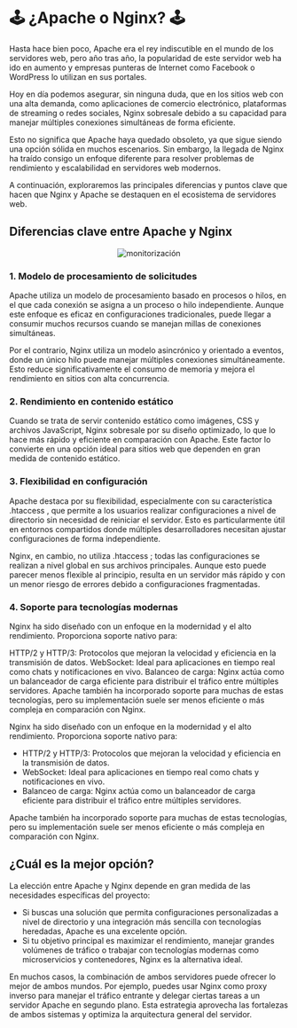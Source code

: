 # 🕹️ ¿Apache o Nginx? 🕹️

Hasta hace bien poco, Apache era el rey indiscutible en el mundo de los servidores web, pero año tras año, la popularidad de este servidor web ha ido en aumento y empresas punteras de Internet como Facebook o WordPress lo utilizan en sus portales. 

Hoy en día podemos asegurar, sin ninguna duda, que en los sitios web con una alta demanda, como aplicaciones de comercio electrónico, plataformas de streaming o redes sociales, Nginx sobresale debido a su capacidad para manejar múltiples conexiones simultáneas de forma eficiente.
  
Esto no significa que Apache haya quedado obsoleto, ya que sigue siendo una opción sólida en muchos escenarios. Sin embargo, la llegada de Nginx ha traído consigo un enfoque diferente para resolver problemas de rendimiento y escalabilidad en servidores web modernos.

A continuación, exploraremos las principales diferencias y puntos clave que hacen que Nginx y Apache se destaquen en el ecosistema de servidores web.

## Diferencias clave entre Apache y Nginx

<p align="center">
  <img src="https://github.com/user-attachments/assets/f99e7a0a-cf29-4343-ab4d-8b442f1a7a49" alt="monitorización" />
  </p>

### 1. Modelo de procesamiento de solicitudes

Apache utiliza un modelo de procesamiento basado en procesos o hilos, en el que cada conexión se asigna a un proceso o hilo independiente. Aunque este enfoque es eficaz en configuraciones tradicionales, puede llegar a consumir muchos recursos cuando se manejan millas de conexiones simultáneas.

Por el contrario, Nginx utiliza un modelo asincrónico y orientado a eventos, donde un único hilo puede manejar múltiples conexiones simultáneamente. Esto reduce significativamente el consumo de memoria y mejora el rendimiento en sitios con alta concurrencia.

### 2. Rendimiento en contenido estático

Cuando se trata de servir contenido estático como imágenes, CSS y archivos JavaScript, Nginx sobresale por su diseño optimizado, lo que lo hace más rápido y eficiente en comparación con Apache. Este factor lo convierte en una opción ideal para sitios web que dependen en gran medida de contenido estático.

### 3. Flexibilidad en configuración

Apache destaca por su flexibilidad, especialmente con su característica .htaccess , que permite a los usuarios realizar configuraciones a nivel de directorio sin necesidad de reiniciar el servidor. Esto es particularmente útil en entornos compartidos donde múltiples desarrolladores necesitan ajustar configuraciones de forma independiente.

Nginx, en cambio, no utiliza .htaccess ; todas las configuraciones se realizan a nivel global en sus archivos principales. Aunque esto puede parecer menos flexible al principio, resulta en un servidor más rápido y con un menor riesgo de errores debido a configuraciones fragmentadas.

### 4. Soporte para tecnologías modernas

Nginx ha sido diseñado con un enfoque en la modernidad y el alto rendimiento. Proporciona soporte nativo para:

HTTP/2 y HTTP/3: Protocolos que mejoran la velocidad y eficiencia en la transmisión de datos.
WebSocket: Ideal para aplicaciones en tiempo real como chats y notificaciones en vivo.
Balanceo de carga: Nginx actúa como un balanceador de carga eficiente para distribuir el tráfico entre múltiples servidores.
Apache también ha incorporado soporte para muchas de estas tecnologías, pero su implementación suele ser menos eficiente o más compleja en comparación con Nginx.

Nginx ha sido diseñado con un enfoque en la modernidad y el alto rendimiento. Proporciona soporte nativo para:

- HTTP/2 y HTTP/3: Protocolos que mejoran la velocidad y eficiencia en la transmisión de datos.  
- WebSocket: Ideal para aplicaciones en tiempo real como chats y notificaciones en vivo.  
- Balanceo de carga: Nginx actúa como un balanceador de carga eficiente para distribuir el tráfico entre múltiples servidores.
  
Apache también ha incorporado soporte para muchas de estas tecnologías, pero su implementación suele ser menos eficiente o más compleja en comparación con Nginx.

## ¿Cuál es la mejor opción?

La elección entre Apache y Nginx depende en gran medida de las necesidades específicas del proyecto:

 - Si buscas una solución que permita configuraciones personalizadas a nivel de directorio y una integración más sencilla con tecnologías heredadas, Apache es una excelente opción.  
- Si tu objetivo principal es maximizar el rendimiento, manejar grandes volúmenes de tráfico o trabajar con tecnologías modernas como microservicios y contenedores, Nginx es la alternativa ideal.
  
En muchos casos, la combinación de ambos servidores puede ofrecer lo mejor de ambos mundos. Por ejemplo, puedes usar Nginx como proxy inverso para manejar el tráfico entrante y delegar ciertas tareas a un servidor Apache en segundo plano. Esta estrategia aprovecha las fortalezas de ambos sistemas y optimiza la arquitectura general del servidor.


